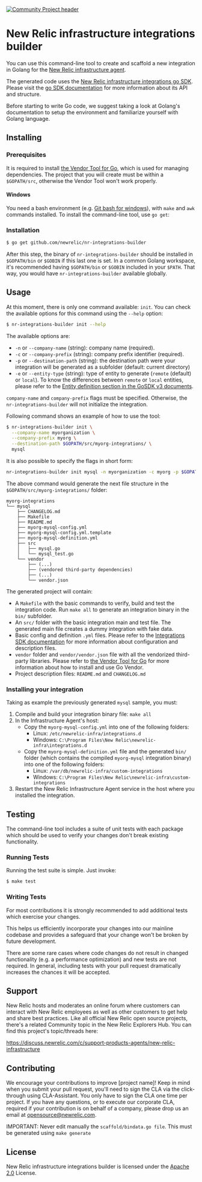 [![Community Project header](https://github.com/newrelic/opensource-website/raw/master/src/images/categories/Community_Project.png)](https://opensource.newrelic.com/oss-category/#community-project)

# New Relic infrastructure integrations builder

You can use this command-line tool to create and scaffold a new integration in
Golang for the [New Relic infrastructure agent](https://docs.newrelic.com/docs/infrastructure/new-relic-infrastructure).

The generated code uses the [New Relic infrastructure integrations go SDK](https://github.com/newrelic/infra-integrations-sdk).
Please visit the [go SDK documentation](https://github.com/newrelic/infra-integrations-sdk/blob/master/docs/README.md)
for more information about its API and structure.

Before starting to write Go code, we suggest taking a look at Golang's
documentation to setup the environment and familiarize yourself with Golang
language.

## Installing

### Prerequisites

It is required to install [the Vendor Tool for Go](https://github.com/kardianos/govendor), which is used for managing dependencies. The project that you will create must be within a `$GOPATH/src`, otherwise the Vendor Tool won't work properly.

#### Windows

You need a bash environment (e.g. [Git bash for windows](https://git-scm.com/download/win)), with `make` and `awk` commands installed.
To install the command-line tool, use `go get`:

### Installation

```bash
$ go get github.com/newrelic/nr-integrations-builder
```

After this step, the binary of `nr-integrations-builder` should be installed in
`$GOPATH/bin` or `$GOBIN` if this last one is set. In a common Golang workspace,
it's recommended having `$GOPATH/bin` or `$GOBIN` included in your `$PATH`. That way, you
would have `nr-integrations-builder` available globally.

## Usage

At this moment, there is only one command available: `init`. You can check the available options for this command using the `--help` option:

```bash
$ nr-integrations-builder init --help
```

The available options are:

  * `-n` or `--company-name` (string): company name (required).
  * `-c` or `--company-prefix` (string): company prefix identifier (required).
  * `-p` or `--destination-path` (string): the destination path were your integration will be generated as a subfolder
    (default: current directory)
  * `-e` or `--entity-type` (string): type of entity to generate (`remote` (default) or `local`). To know the differences
    between `remote` or `local` entities, please refer to the [Entity definition section in the GoSDK v3 documents](https://github.com/newrelic/infra-integrations-sdk/blob/master/docs/entity-definition.md).

`company-name` and `company-prefix` flags must be specified. Otherwise, the `nr-integrations-builder` will not initialize the integration.

Following command shows an example of how to use the tool:

```bash
$ nr-integrations-builder init \
  --company-name myorganization \
  --company-prefix myorg \
  --destination-path $GOPATH/src/myorg-integrations/ \
  mysql
```

It is also possible to specify the flags in short form:
```bash
nr-integrations-builder init mysql -n myorganization -c myorg -p $GOPATH/src/myorg-integrations/
```

The above command would generate the next file structure in the `$GOPATH/src/myorg-integrations/` folder:

```
myorg-integrations
└── mysql
    ├── CHANGELOG.md
    ├── Makefile
    ├── README.md
    ├── myorg-mysql-config.yml
    ├── myorg-mysql-config.yml.template
    ├── myorg-mysql-definition.yml
    ├── src
    │   ├── mysql.go
    │   └── mysql_test.go
    └── vendor
        ├── (...)
        ├── (vendored third-party dependencies)
        ├── (...)
        └── vendor.json
```

The generated project will contain:

* A `Makefile` with the basic commands to verify, build and test the integration code. Run `make all` to
  generate an integration binary in the `bin/` subfolder.
* An `src/` folder with the basic integration main and test file. The generated main file creates a dummy integration
  with fake data.
* Basic config and definition `.yml` files. Please refer to the [Integrations SDK documentation](https://docs.newrelic.com/docs/integrations/integrations-sdk/file-specifications)
  for more information about configuration and description files.
* `vendor` folder and `vendor/vendor.json` file with all the vendorized third-party libraries. Please refer to
  [the Vendor Tool for Go](https://github.com/kardianos/govendor) for more information about how to install and use
  Go Vendor.
* Project description files: `README.md` and `CHANGELOG.md`

### Installing your integration

Taking as example the previously generated `mysql` sample, you must:

1. Compile and build your integration binary file: `make all`
2. In the Infrastructure Agent's host:
    * Copy the `myorg-mysql-config.yml` into one of the following folders:
        - Linux: `/etc/newrelic-infra/integrations.d`
        - Windows: `C:\Program Files\New Relic\newrelic-infra\integrations.d`
    * Copy the `myorg-mysql-definition.yml` file and the generated `bin/` folder (which contains the compiled
       `myorg-mysql` integration binary) into one of the following folders:
        - Linux: `/var/db/newrelic-infra/custom-integrations`
        - Windows: `C:\Program Files\New Relic\newrelic-infra\custom-integrations`
3. Restart the New Relic Infrastructure Agent service in the host where you installed the integration.       

## Testing

The command-line tool includes a suite of unit tests with each package which
should be used to verify your changes don't break existing functionality.

### Running Tests

Running the test suite is simple.  Just invoke:

```bash
$ make test
```

### Writing Tests

For most contributions it is strongly recommended to add additional tests which
exercise your changes.

This helps us efficiently incorporate your changes into our mainline codebase
and provides a safeguard that your change won't be broken by future development.

There are some rare cases where code changes do not result in changed
functionality (e.g. a performance optimization) and new tests are not required.
In general, including tests with your pull request dramatically increases the
chances it will be accepted.

## Support

New Relic hosts and moderates an online forum where customers can interact with New Relic employees as well as other customers to get help and share best practices. Like all official New Relic open source projects, there's a related Community topic in the New Relic Explorers Hub. You can find this project's topic/threads here:

https://discuss.newrelic.com/c/support-products-agents/new-relic-infrastructure

## Contributing
We encourage your contributions to improve [project name]! Keep in mind when you submit your pull request, you'll need to sign the CLA via the click-through using CLA-Assistant. You only have to sign the CLA one time per project.
If you have any questions, or to execute our corporate CLA, required if your contribution is on behalf of a company,  please drop us an email at opensource@newrelic.com.

IMPORTANT: Never edit manually the `scaffold/bindata.go file`. This must be generated using `make generate`

## License
New Relic infrastructure integrations builder is licensed under the [Apache 2.0](http://apache.org/licenses/LICENSE-2.0.txt) License.
